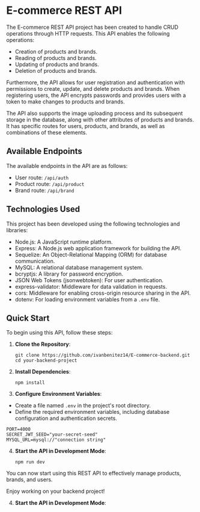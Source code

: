 # E-commerce REST API

The E-commerce REST API project has been created to handle CRUD operations through HTTP requests. This API enables the following operations:

- Creation of products and brands.
- Reading of products and brands.
- Updating of products and brands.
- Deletion of products and brands.

Furthermore, the API allows for user registration and authentication with permissions to create, update, and delete products and brands. When registering users, the API encrypts passwords and provides users with a token to make changes to products and brands.

The API also supports the image uploading process and its subsequent storage in the database, along with other attributes of products and brands. It has specific routes for users, products, and brands, as well as combinations of these elements.

## Available Endpoints

The available endpoints in the API are as follows:

- User route: `/api/auth`
- Product route: `/api/product`
- Brand route: `/api/brand`

## Technologies Used

This project has been developed using the following technologies and libraries:

- Node.js: A JavaScript runtime platform.
- Express: A Node.js web application framework for building the API.
- Sequelize: An Object-Relational Mapping (ORM) for database communication.
- MySQL: A relational database management system.
- bcryptjs: A library for password encryption.
- JSON Web Tokens (jsonwebtoken): For user authentication.
- express-validator: Middleware for data validation in requests.
- cors: Middleware for enabling cross-origin resource sharing in the API.
- dotenv: For loading environment variables from a `.env` file.

## Quick Start

To begin using this API, follow these steps:

1. **Clone the Repository**:
   ```
   git clone https://github.com/ivanbenitez14/E-commerce-backend.git
   cd your-backend-project
   ```
   
3. **Install Dependencies**:
   ```
   npm install
   ```

3. **Configure Environment Variables**:
  - Create a file named `.env` in the project's root directory.
  - Define the required environment variables, including database configuration and authentication secrets.
  
  ```
  PORT=4000
  SECRET_JWT_SEED="your-secret-seed"
  MYSQL_URL=mysql://"connection string"
  ```

4. **Start the API in Development Mode**:
   ```
   npm run dev
   ```

You can now start using this REST API to effectively manage products, brands, and users.

Enjoy working on your backend project!


4. **Start the API in Development Mode**:
